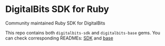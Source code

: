 # DigitalBits SDK for Ruby
Community maintained Ruby SDK for DigitalBits

This repo contains both `digitalbits-sdk` and `digitalbits-base` gems. You can check corresponding READMEs: [SDK](https://github.com/xdbfoundation/ruby-digitalbits-sdk/blob/master/sdk/README.md) and [base](https://github.com/xdbfoundation/ruby-digitalbits-sdk/blob/master/base/README.md)
